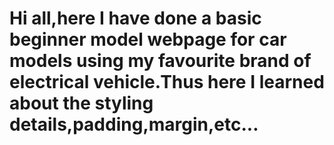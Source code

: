 # Hi all,here I have done a basic beginner model webpage for car models using my favourite brand of electrical vehicle.Thus here I learned about the styling details,padding,margin,etc...  
